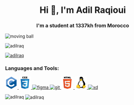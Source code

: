 <h1 align="center">Hi 👋, I'm Adil Raqioui</h1>
<h3 align="center">I'm a student at 1337kh from Morocco</h3>
<img aling="right" alt="moving ball" width="400px" src"https://i.pinimg.com/originals/4d/8b/fb/4d8bfb98cf6b0a6c3354ff570bfa1212.gif">

<p align="left"> <img src="https://komarev.com/ghpvc/?username=adilraq&label=Profile%20views&color=0e75b6&style=flat" alt="adilraq" /> </p>

<p align="left"> <a href="https://github.com/ryo-ma/github-profile-trophy"><img src="https://github-profile-trophy.vercel.app/?username=adilraq" alt="adilraq" /></a> </p>

<h3 align="left">Languages and Tools:</h3>
<p align="left"> <a href="https://www.cprogramming.com/" target="_blank" rel="noreferrer"> <img src="https://raw.githubusercontent.com/devicons/devicon/master/icons/c/c-original.svg" alt="c" width="40" height="40"/> </a> <a href="https://www.w3schools.com/css/" target="_blank" rel="noreferrer"> <img src="https://raw.githubusercontent.com/devicons/devicon/master/icons/css3/css3-original-wordmark.svg" alt="css3" width="40" height="40"/> </a> <a href="https://www.figma.com/" target="_blank" rel="noreferrer"> <img src="https://www.vectorlogo.zone/logos/figma/figma-icon.svg" alt="figma" width="40" height="40"/> </a> <a href="https://git-scm.com/" target="_blank" rel="noreferrer"> <img src="https://www.vectorlogo.zone/logos/git-scm/git-scm-icon.svg" alt="git" width="40" height="40"/> </a> <a href="https://www.w3.org/html/" target="_blank" rel="noreferrer"> <img src="https://raw.githubusercontent.com/devicons/devicon/master/icons/html5/html5-original-wordmark.svg" alt="html5" width="40" height="40"/> </a> <a href="https://www.linux.org/" target="_blank" rel="noreferrer"> <img src="https://raw.githubusercontent.com/devicons/devicon/master/icons/linux/linux-original.svg" alt="linux" width="40" height="40"/> </a> <a href="https://www.adobe.com/products/xd.html" target="_blank" rel="noreferrer"> <img src="https://cdn.worldvectorlogo.com/logos/adobe-xd.svg" alt="xd" width="40" height="40"/> </a> </p>

<p><img align="left" src="https://github-readme-stats.vercel.app/api/top-langs?username=adilraq&show_icons=true&locale=en&layout=compact" alt="adilraq" /></p>

<p>&nbsp;<img align="center" src="https://github-readme-stats.vercel.app/api?username=adilraq&show_icons=true&locale=en" alt="adilraq" /></p>
